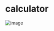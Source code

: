 # calculator

![image](https://user-images.githubusercontent.com/108441259/229294674-18dc01a3-8d2c-4c60-8dde-af0459970cb7.png)
